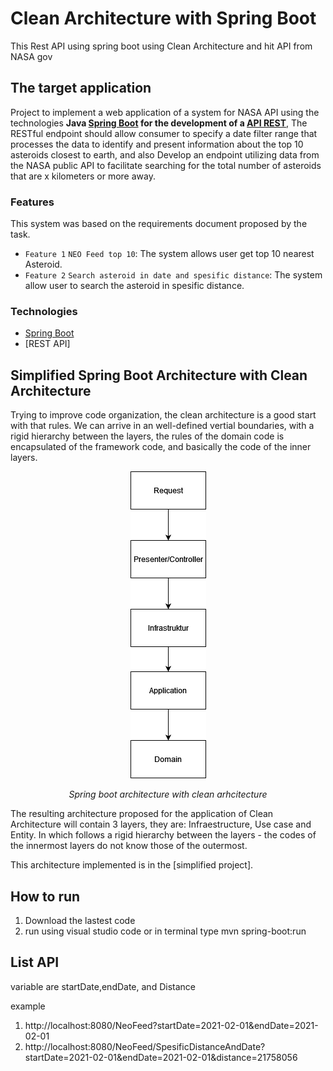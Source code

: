 # Clean Architecture with Spring Boot

This Rest API using spring boot using Clean Architecture and hit API from NASA gov


## The target application

Project to implement a web application of a system for NASA API using the technologies **Java [Spring Boot] for the development of a [API REST]**, The RESTful endpoint should allow consumer to specify a date filter range that processes the data to identify and present information about the top 10 asteroids closest to earth, and also Develop an endpoint utilizing data from the NASA public API to facilitate searching for the total number of asteroids that are x kilometers or more
away.

### Features

This system was based on the requirements document proposed by the task.

- `Feature 1` `NEO Feed top 10`:  The system allows user get top 10 nearest Asteroid.
- `Feature 2` `Search asteroid in date and spesific distance`: The system allow user to search the asteroid in spesific distance.

### Technologies

- [Spring Boot]
- [REST API]

## Simplified Spring Boot Architecture with Clean Architecture

Trying to improve code organization, the clean architecture is a good start with that rules. We can arrive in an well-defined vertial boundaries, with a rigid hierarchy between the layers, the rules of the domain code is encapsulated of the framework code, and basically the code of the inner layers. 

<p align="center">
  <img src="https://github.com/muflihmajid/NasaProject/blob/main/public/Untitled%20Diagram-Clean%20arch%20java.drawio(1).png" />
  <p align="center">
      <i>Spring boot architecture with clean arhcitecture</i>
   </p>
</p>

The resulting architecture proposed for the application of Clean Architecture will contain 3 layers, they are: Infraestructure, Use case and Entity. In which follows a rigid hierarchy between the layers - the codes of the innermost layers do not know those of the outermost.

This architecture implemented is in the [simplified project].

[Spring Boot]: https://spring.io/projects/spring-boot
[API REST]: https://www.redhat.com/pt-br/topics/api/what-is-a-rest-api

## How to run
1. Download the lastest code
2. run using visual studio code or in terminal type mvn spring-boot:run
## List API
variable are startDate,endDate, and Distance

example

1. http://localhost:8080/NeoFeed?startDate=2021-02-01&endDate=2021-02-01
2. http://localhost:8080/NeoFeed/SpesificDistanceAndDate?startDate=2021-02-01&endDate=2021-02-01&distance=21758056

